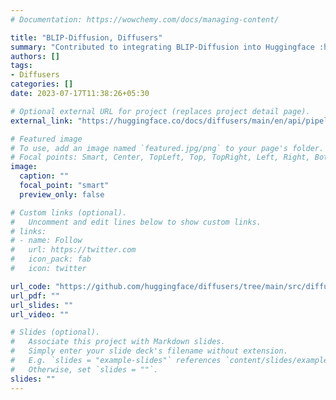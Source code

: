 ```yaml
---
# Documentation: https://wowchemy.com/docs/managing-content/

title: "BLIP-Diffusion, Diffusers"
summary: "Contributed to integrating BLIP-Diffusion into Huggingface :hugging_face:, Diffusers :firecracker:"
authors: []
tags:
- Diffusers
categories: []
date: 2023-07-17T11:38:26+05:30

# Optional external URL for project (replaces project detail page).
external_link: "https://huggingface.co/docs/diffusers/main/en/api/pipelines/blip_diffusion"

# Featured image
# To use, add an image named `featured.jpg/png` to your page's folder.
# Focal points: Smart, Center, TopLeft, Top, TopRight, Left, Right, BottomLeft, Bottom, BottomRight.
image:
  caption: ""
  focal_point: "smart"
  preview_only: false

# Custom links (optional).
#   Uncomment and edit lines below to show custom links.
# links:
# - name: Follow
#   url: https://twitter.com
#   icon_pack: fab
#   icon: twitter

url_code: "https://github.com/huggingface/diffusers/tree/main/src/diffusers/pipelines/blip_diffusion"
url_pdf: ""
url_slides: ""
url_video: ""

# Slides (optional).
#   Associate this project with Markdown slides.
#   Simply enter your slide deck's filename without extension.
#   E.g. `slides = "example-slides"` references `content/slides/example-slides.md`.
#   Otherwise, set `slides = ""`.
slides: ""
---
```

